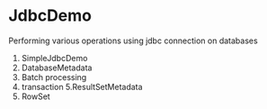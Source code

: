 # JdbcDemo

Performing various operations using jdbc connection on databases
1. SimpleJdbcDemo
2. DatabaseMetadata
3. Batch processing
4. transaction
5.ResultSetMetadata
6. RowSet 

